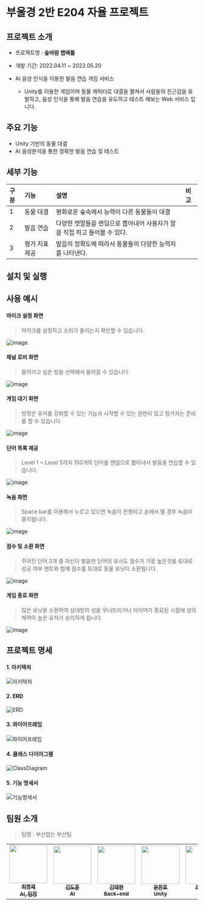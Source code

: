 # 부울경 2반 E204 자율 프로젝트



## 프로젝트 소개

- 프로젝트명 : **숲바람 랩배틀**
- 개발 기간: 2022.04.11 ~ 2022.05.20

- AI 음성 인식을 이용한 발음 연습 게임 서비스
  - Unity를 이용한 게임이며 동물 캐릭터로 대결을 펼쳐서 사람들의 친근감을 유발하고, 음성 인식을 통해 발음 연습을 유도하고 테스트 해보는 Web 서비스 입니다. 



## 주요 기능

- Unity 기반의 동물 대결
- AI 음성분석을 통한 정확한 발음 연습 및 테스트



## 세부 기능

| 구분 | 기능           | 설명                                                         | 비고 |
| :--- | :------------- | :----------------------------------------------------------- | :--- |
| 1    | 동물 대결      | 평화로운 숲속에서 능력이 다른 동물들이 대결                  |      |
| 2    | 발음 연습      | 다양한 잿말들을 랜덤으로 뽑아내어 사용자가 말을 직접 하고 들어볼 수 있다. |      |
| 3    | 평가 지표 제공 | 발음의 정확도에 따라서 동물들의 다양한 능력치를 나타낸다.    |      |



## 설치 및 실행



## 사용 예시

#### 마이크 설정 화면

>  마이크를 설정하고 소리가 들리는지 확인할 수 있습니다.

![image](/uploads/839d1e669121e34ec4d55cad921f36e7/image.png)



#### 채널 로비 화면

> 들어가고 싶은 방을 선택해서 들어갈 수 있습니다.

![image](/uploads/c4f83b528ee411df90e9144f8859be80/image.png)



#### 게임 대기 화면

> 방장은 유저를 강퇴할 수 있는 기능과 시작할 수 있는 권한이 있고 참가자는 준비를 할 수 있습니다.

![image](/uploads/2b43f05913d38bd06edda8ffc01a1017/image.png) 



#### 단어 목록 제공

> Level 1 ~ Level 5까지 150개의 단어를 랜덤으로 뽑아내서 발음을 연습할 수 있습니다.

![image](/uploads/1685bc8c858b2a799b19133b3693f1cb/image.png)



#### 녹음 화면

> Space bar를 이용해서 누르고 있으면 녹음이 진행되고 손에서 뗄 경우 녹음이 중지됩니다.

![image](/uploads/adad4ef7227132193c5faac0cbfb56ca/image.png)



#### 점수 및 소환 화면

> 주어진 단어 3개 중 자신이 발음한 단어의 유사도 점수가 가장 높은것을 토대로 성공 여부 멘트와 함께 점수를 토대로 동물 유닛이 소환됩니다.

![image](/uploads/c6e5f48234da11c282025d96d6714993/image.png)



#### 게임 종료 화면

> 많은 유닛을 소환하여 상대방의 성을 무너뜨리거나 타이머가 종료된 시점에 성의 체력이 높은 유저가 승리하게 됩니다.

![image](/uploads/83cdfb987d568295130931a37002db8d/image.png)




## 프로젝트 명세

#### 1. 아키텍처

![아키텍처](/uploads/d65044c07c8bb1f28f82d52f1d32c5a4/아키텍처.png)

#### 2. ERD

![ERD](/uploads/45c9ca30ce7f3e41bda67b03aa1bafd5/ERD.png)

#### 3. 와이어프레임

![와이어프레임](/uploads/7dbcb3cae552e93a6ff31363b7af7bd5/와이어프레임.png)

#### 4. 클래스 다이어그램

![ClassDiagram](/uploads/ce5928764bc1bb3ac53295d2c4fb2541/ClassDiagram.png)

#### 5. 기능 명세서

![기능명세서](/uploads/bf5513f254485d1ec7e93d0c3854f616/기능명세서.png)



## 팀원 소개

>  팀명 : 부산없는 부산팀

<table>
  <tr>
    <td align="center"><a href="https://github.com/HKLM93"><img src="https://avatars.githubusercontent.com/u/87456861?v=4" width="100px;" alt=""/><br /><sub><b>최명재<br>AI, 팀장</b></sub></a><br /></td>
    <td align="center"><a href="https://github.com/DHKim95"><img src="https://avatars.githubusercontent.com/u/68861542?v=4" width="100px;" alt=""/><br /><sub><b>김도훈<br>AI</b></sub></a><br /></td>
    <td align="center"><a href="https://github.com/xogxog"><img src="https://avatars.githubusercontent.com/u/87456669?v=4" width="100px;" alt=""/><br /><sub><b>김태현<br>Back-end</b></sub></a><br /></td>
    <td align="center"><a href="https://github.com/cmsj72"><img src="https://avatars.githubusercontent.com/u/53756816?v=4" width="100px;" alt=""/><br /><sub><b>윤찬호<br>Unity</b></sub></a><br /></td>
    <td align="center"><a href="https://github.com/eunnuricho"><img src="https://avatars.githubusercontent.com/u/87456657?v=4" width="100px;" alt=""/><br /><sub><b>조은누리<br>Unity</b></sub></a><br /></td>
    <td align="center"><a href="https://github.com/choiys1995"><img src="https://avatars.githubusercontent.com/u/77048597?v=4" width="100px;" alt=""/><br /><sub><b>조성현<br>Front-end</b></sub></a><br /></td>
    </tr>
</table>
